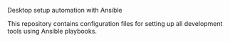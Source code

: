Desktop setup automation with Ansible

This repository contains configuration files for setting up all development tools using Ansible playbooks.

